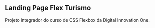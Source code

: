 <h2>Landing Page Flex Turismo</h2>

<p>Projeto integrador do curso de CSS Flexbox da Digital Innovation One.</p>